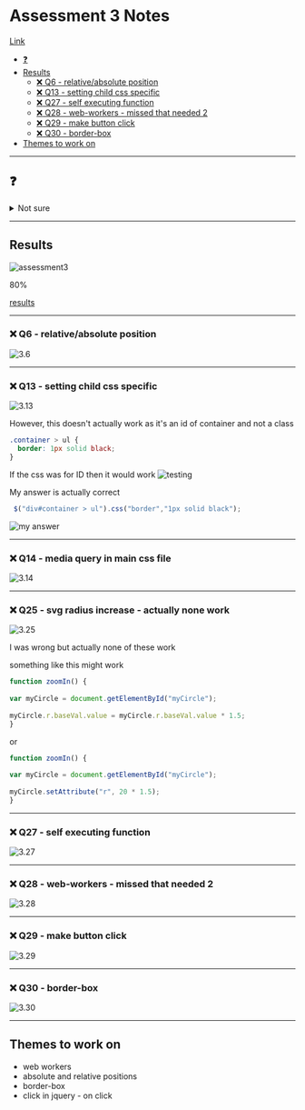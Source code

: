 # Assessment 3 Notes <!-- omit in toc -->

[Link](https://docs.google.com/forms/d/e/1FAIpQLSeU219LrKoma-D-s2EgC-AKA8IsBAc1-2yLaz7abiegNX6O-w/viewform)

- [❓](#%e2%9d%93)
- [Results](#results)
  - [:x: Q6 - relative/absolute position](#x-q6---relativeabsolute-position)
  - [:x: Q13 - setting child css specific](#x-q13---setting-child-css-specific)
  - [:x: Q27 - self executing function](#x-q27---self-executing-function)
  - [:x: Q28 - web-workers - missed that needed 2](#x-q28---web-workers---missed-that-needed-2)
  - [:x: Q29 - make button click](#x-q29---make-button-click)
  - [:x: Q30 - border-box](#x-q30---border-box)
- [Themes to work on](#themes-to-work-on)

---

## ❓

<details><summary>Not sure</summary>

- 6 - relative/absolute
- 11 - ms-wrap-flow
- 17 - json parse
- 25 - SVG transform/scale
- 27 - self executing function
- 28 - web workers terminate
- 29 - toggle/trigger
- 30 - border-box
- 34 - flex column/row reverse

</details>

---

## Results

![assessment3](../../images/assessment3-score.png)

80%

[results](https://docs.google.com/forms/d/e/1FAIpQLSeU219LrKoma-D-s2EgC-AKA8IsBAc1-2yLaz7abiegNX6O-w/viewscore?viewscore=AE0zAgBQGU1whHVG35Sl9uLPKGgCR3yAIfZyWvilmu7ZpbokxGgOAbsGHLBdHXjG8vDyZCI) 

---

### :x: Q6 - relative/absolute position

![3.6](../../images/3-6.png)

---

### :x: Q13 - setting child css specific

![3.13](../../images/3-13.png)

However, this doesn't actually work as it's an id of container and not a class

```css
.container > ul {
  border: 1px solid black;
}
```

If the css was for ID then it would work
![testing](../../images/3-13-apparent-right.png)

My answer is actually correct

```js
 $("div#container > ul").css("border","1px solid black");
 ```

![my answer](../../images/3-13-actual-right-my-answer.png)

---

### :x: Q14 - media query in main css file

![3.14](../../images/3-14.png)

---

### :x: Q25 - svg radius increase - actually none work

![3.25](../../images/3-25.png)

I was wrong but actually none of these work

something like this might work

```js
function zoomIn() {
    
var myCircle = document.getElementById("myCircle");
    
myCircle.r.baseVal.value = myCircle.r.baseVal.value * 1.5;
}
```

or 

```js
function zoomIn() {
    
var myCircle = document.getElementById("myCircle");
    
myCircle.setAttribute("r", 20 * 1.5);
}
```

---

### :x: Q27 - self executing function

![3.27](../../images/3-27.png)

---

### :x: Q28 - web-workers - missed that needed 2

![3.28](../../images/3-28.png)

---

### :x: Q29 - make button click

![3.29](../../images/3-29.png)

---

### :x: Q30 - border-box

![3.30](../../images/3-30.png)

---

## Themes to work on

- web workers
- absolute and relative positions
- border-box
- click in jquery - on click
